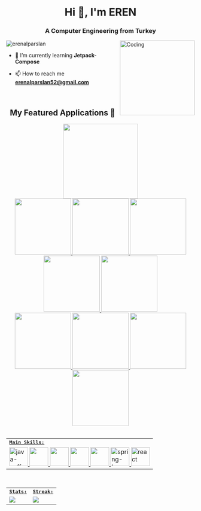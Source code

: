 <h1 align="center">Hi 👋, I'm EREN</h1>
<h3 align="center">A Computer Engineering from Turkey</h3>
<img align="right" alt="Coding" width="200" height="auto" src="https://media3.giphy.com/media/IIv3NuURRxgJO/giphy.gif?cid=790b7611aa3cb6790e3186d9f210dc00c5cb8482b16b3bf1&rid=giphy.gif&ct=g">

<p align="left"> <img src="https://komarev.com/ghpvc/?username=erenalparslanx&label=Profile%20views&color=red&style=flat" alt="erenalparslan" /> </p>

- 🌱 I’m currently learning **Jetpack-Compose**

- 📫 How to reach me **erenalparslan52@gmail.com**

<br>

<div>
    <h2 align=center> My Featured Applications 🚀</h2>
</div>

<div align=center>
<a href="https://play.google.com/store/apps/details?id=com.erenalparslan.englishhero"><img width="200" src="https://github.com/erenalparslan/erenalparslan/assets/100201401/21bcbadb-c9e0-4127-aaeb-f79e2910a34f"></br>
<img width="150"  src="https://github.com/erenalparslan/erenalparslan/assets/100201401/cc8670dd-f05e-49ac-8449-57b73463020d">
<img width="150"  src="https://github.com/erenalparslan/erenalparslan/assets/100201401/d446c9cb-cad9-4b60-9731-8b9f68d6d6d2">
<img width="150" src="https://github.com/erenalparslan/erenalparslan/assets/100201401/ad8534e3-9d60-430a-89ce-85e999c673c2">
<img width="150"  src="https://github.com/erenalparslan/BankNavigationView/assets/100201401/3cf3f878-c657-4c1b-98d4-67bb9ff0b43e">  
<img width="150"  src="https://user-images.githubusercontent.com/100201401/226323310-22df02c6-f053-491a-9306-3dc317594c40.png"><br>
<img width="150" src="https://user-images.githubusercontent.com/100201401/228004213-9e6adc3d-0b41-4700-9dcd-1ef03440621a.png">
<img width="150"  src="https://github.com/erenalparslan/CalculatorWithCompose/assets/100201401/66d3e5a0-9463-4667-9ea0-45bea4b1fb1c">
<img width=150 src="https://user-images.githubusercontent.com/100201401/226329715-ee9c0507-a839-4af8-b4c7-637f62bb6cca.png"> 
<img width=150 src="https://user-images.githubusercontent.com/100201401/232900729-2a3870c9-a8e8-4771-a221-ca621ac19a6e.png">
</div>


<br>

<div align=center>
<table>
    <tr>
        <td colspan="8">
        <strong><samp>Main Skills:</samp></strong>
        </td>
    </tr>
        <tr>
        <td colspan="8">
        <img width="50" height="50" src="https://img.icons8.com/ios/50/java-coffee-cup-logo--v1.png" alt="java-coffee-cup-logo--v1"/>
        <img src="https://img.icons8.com/color/480/000000/android-studio.png" width=50></a>
        <img src="https://img.icons8.com/color/480/000000/kotlin.png" width=50></a>
        <img src="https://img.icons8.com/color/480/000000/git.png" width=50></a>
        <img src="https://img.icons8.com/color/480/000000/firebase.png" width=50></a>
      <img width="50" height="50" src="https://img.icons8.com/color/48/spring-logo.png" alt="spring-logo"/>
        <img width="50" height="50" src="https://img.icons8.com/ios-glyphs/30/react.png" alt="react"/>
        </td>
    </tr>
</table>

<br>

<table>
    <tr>
        <td colspan="2">
            <strong><samp>Stats:</samp></strong>
        </td>
        <td colspan="2">
            <strong><samp>Streak:</samp></strong>
        </td>
    </tr>
    <tr>
        <td colspan="2" rowspan="2">
            <a href="https://github-readme-stats.vercel.app/api?username=erenalparslan&count_private=true&hide_border=true&show_icons=true&theme=radical">
                <img src="https://github-readme-stats-sigma-five.vercel.app/api?username=erenalparslan&count_private=true&hide_border=true&show_icons=true&theme=radical">
            </a>
        </td>
        <td colspan="2" rowspan="2">
            <a href="https://github-readme-streak-stats.herokuapp.com/?user=erenalparslan&hide_border=true&theme=radical">
                <img src="https://github-readme-streak-stats.herokuapp.com/?user=erenalparslan&hide_border=true&theme=radical">
            </a>
        </td>
    </tr>
</table>
